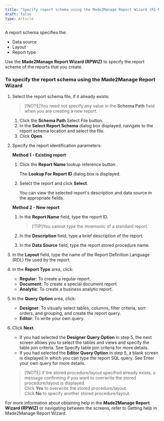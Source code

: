 ```yaml
---
title: "Specify report schema using the Made2Manage Report Wizard (R1-NA)"
draft: false
type: Article
---
```


A report schema specifies the:

-   Data source
-   Layout
-   Report type

Use the **Made2Manage Report Wizard (RPWIZ)** to specify the report scheme of the reports that you create.

### To specify the report schema using the Made2Manage Report Wizard

1. Select the report schema file, if it already exists:

    >[!NOTE]You need not specify any value in the **Schema Path** field when you are creating a new report.

    1.  Click the **Schema Path** Select File button.
    2.  In the **Select Report Schema** dialog box displayed, navigate to the report schema location and select the file.
    3.  Click **Open**.

2. Specify the report identification parameters:

    **Method 1 - Existing report**

    1.  Click the **Report Name** lookup reference button .

        The **Lookup For Report ID** dialog box is displayed.

    2.  Select the report and click **Select**.

        You can view the selected report's description and data source in the appropriate fields.

    **Method 2 - New report**

    1.  In the **Report Name** field, type the report ID.

        >[!TIP]You cannot type the mnemonic of a standard report.

    2.  In the **Description** field, type a brief description of the report.
    3.  In the **Data Source** field, type the report stored procedure name.

3. In the **Layout** field, type the name of the Report Definition Language (RDL) file used by the report.

4. In the **Report Type** area, click:

    -   **Regular**: To create a regular report.
    -   **Document**: To create a special document report.
    -   **Analytic**: To create a business analytic report.

5. In the **Query Option** area, click:

    -   **Designer**: To visually select tables, columns, filter criteria, sort orders, and grouping, and create the report query.
    -   **Editor**: To write your own query.

6. Click **Next**.

    -   If you had selected the **Designer Query Option** in step 5, the next screen allows you to select the tables and views and specify the table join criteria. See Specify table join criteria for more details.
    -   If you had selected the **Editor Query Option** in step 5, a blank screen is displayed in which you can type the report SQL query. See Enter your own query for more details.

    >[!NOTE] If the stored procedure/layout specified already exists, a message confirming if you want to overwrite the stored procedure/layout is displayed.   
    Click **Yes** to overwrite the stored procedure/layout.   
    Click **No** to specify another stored procedure/layout.

For more information about obtaining help in the **Made2Manage Report Wizard (RPWIZ)** or navigating between the screens, refer to Getting help in Made2Manage Report Wizard.

​